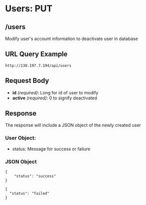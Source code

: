 # Users: PUT

## /users

Modify user's account information to deactivate user in database

## URL Query Example
```
http://138.197.7.194/api/users
```

## Request Body

- **id** *(required)*: Long for id of user to modify
- **active** *(required)*: 0 to signify deactivated

## Response

The response will include a JSON object of the newly created user

### User Object:
- status: Message for success or failure

### JSON Object
```
{
    "status": "success"
}
```
```
{
  "status": "failed"
}
```
